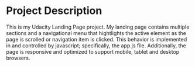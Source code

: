 # Project Description

This is my Udacity Landing Page project. My landing page contains multiple sections and a navigational menu that hightlights the active element as the page is scrolled or navigation item is clicked. This behavior is implemented in and controlled by javascript; specifically, the app.js file. Additionally, the page is responsive and optimized to support mobile, tablet and desktop browsers.
